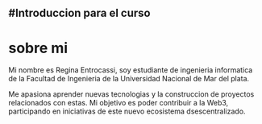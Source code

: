 #Introduccion para el curso
---
# sobre mi
Mi nombre es Regina Entrocassi, soy estudiante de ingenieria informatica de la Facultad de Ingenieria de la Universidad Nacional de Mar del plata. 

Me apasiona aprender nuevas tecnologias y la construccion de proyectos relacionados con estas. Mi objetivo es poder contribuir a la Web3, participando en iniciativas de este nuevo ecosistema dsescentralizado. 

